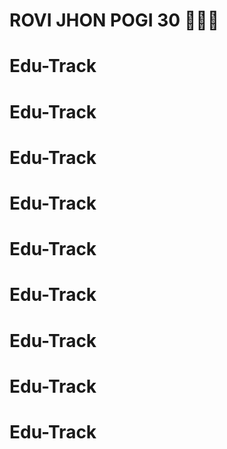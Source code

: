 # ROVI JHON POGI 30 🏀🏀🏀
# Edu-Track
# Edu-Track
# Edu-Track
# Edu-Track
# Edu-Track
# Edu-Track
# Edu-Track
# Edu-Track
# Edu-Track
